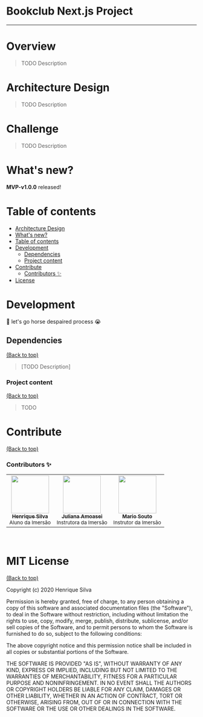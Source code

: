 # Bookclub Next.js Project

<hr />

# Overview
> TODO Description

# Architecture Design

> TODO Description
# Challenge

> TODO Description

# What's new?

**MVP-v1.0.0** released!

<!-- **v1.0.0** released! -->

# Table of contents

- [Architecture Design](#Overview)
- [What's new?](#whats-new)
- [Table of contents](#table-of-contents)
- [Development](#development)
    - [Dependencies](#dependencies)
    - [Project content](#project-content)
- [Contribute](#contribute)
    - [Contributors ✨](#contributors-)
- [License](#mit-license)

# Development
🤯 let's go horse despaired process 😭

## Dependencies
[(Back to top)](#table-of-contents)

> [TODO Description]

### Project content
[(Back to top)](#table-of-contents)

> TODO

# Contribute
[(Back to top)](#table-of-contents)

### Contributors ✨

<table>
  <tr>
    </td>
      <td align="center"><a href="https://github.com/henriquehsilva"><img src="https://avatars3.githubusercontent.com/u/40860601?s=460&u=a31035b210c308987ec3830019186abbab646a00&v=4" width="100px;" alt=""/><br /><sub><b>Henrique Silva </b></sub></a><br />
    <small>Aluno da Imersão</small>
    </td>
    </td>
      <td align="center"><a href="https://github.com/JulianaAmoasei"><img src="https://avatars.githubusercontent.com/u/32266030?s=460&u=738c3de1315e602a08fec53b24c53eebad46627e&v=4" width="100px;" alt=""/><br /><sub><b>Juliana Amoasei</b></sub></a><br />
    <small>Instrutora da Imersão</small>
    </td>
      </td>
      <td align="center"><a href="https://github.com/omariosouto"><img src="https://avatars.githubusercontent.com/u/13791385?s=460&u=6f629f0aa7530d62552d7b746fc106531588f638&v=4" width="100px;" alt=""/><br /><sub><b>Mario Souto </b></sub></a><br />
    <small>Instrutor da Imersão</small>
    </td>
  </tr>
</table>

<br />

# MIT License
[(Back to top)](#table-of-contents)

Copyright (c) 2020 Henrique Silva

Permission is hereby granted, free of charge, to any person obtaining a copy
of this software and associated documentation files (the "Software"), to deal
in the Software without restriction, including without limitation the rights
to use, copy, modify, merge, publish, distribute, sublicense, and/or sell
copies of the Software, and to permit persons to whom the Software is
furnished to do so, subject to the following conditions:

The above copyright notice and this permission notice shall be included in all
copies or substantial portions of the Software.

THE SOFTWARE IS PROVIDED "AS IS", WITHOUT WARRANTY OF ANY KIND, EXPRESS OR
IMPLIED, INCLUDING BUT NOT LIMITED TO THE WARRANTIES OF MERCHANTABILITY,
FITNESS FOR A PARTICULAR PURPOSE AND NONINFRINGEMENT. IN NO EVENT SHALL THE
AUTHORS OR COPYRIGHT HOLDERS BE LIABLE FOR ANY CLAIM, DAMAGES OR OTHER
LIABILITY, WHETHER IN AN ACTION OF CONTRACT, TORT OR OTHERWISE, ARISING FROM,
OUT OF OR IN CONNECTION WITH THE SOFTWARE OR THE USE OR OTHER DEALINGS IN THE
SOFTWARE.